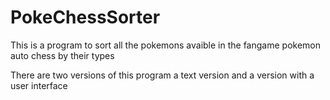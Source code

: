 # PokeChessSorter

This is a program to sort all the pokemons avaible in the fangame pokemon auto chess by their types

There are two versions of this program a text version and a version with a user interface
